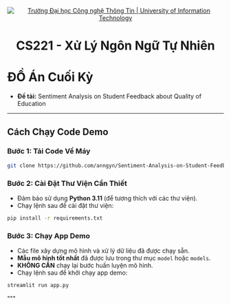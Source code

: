 
<!-- Banner -->
<p align="center">
  <a href="https://www.uit.edu.vn/" title="Trường Đại học Công nghệ Thông Tin" style="border: none;">
    <img src="https://i.imgur.com/WmMnSRt.png" alt="Trường Đại học Công nghệ Thông Tin | University of Information Technology">
  </a>
</p>

<h1 align="center"><b>CS221 - Xử Lý Ngôn Ngữ Tự Nhiên</b></h1>

# ĐỒ Án Cuối Kỳ
* **Đề tài:** Sentiment Analysis on Student Feedback about Quality of Education

---

## Cách Chạy Code Demo

### Bước 1: Tải Code Về Máy
```bash
git clone https://github.com/anngyn/Sentiment-Analysis-on-Student-Feedback-about-Quality-of-Education
```

### Bước 2: Cài Đặt Thư Viện Cần Thiết
- Đảm bảo sử dụng **Python 3.11** (để tương thích với các thư viện).
- Chạy lệnh sau để cài đặt thư viện:
```bash
pip install -r requirements.txt
```

### Bước 3: Chạy App Demo
- Các file xây dựng mô hình và xử lý dữ liệu đã được chạy sẵn.
- **Mẫu mô hình tốt nhất** đã được lưu trong thư mục `model` hoặc `models`.
- **KHÔNG CẦN** chạy lại bước huấn luyện mô hình.
- Chạy lệnh sau để khởi chạy app demo:
```bash
streamlit run app.py
```
"""

